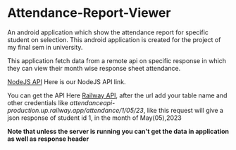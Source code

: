 # Attendance-Report-Viewer
An android application which show the attendance report for specific student on selection.
This android application is created for the project of my final sem in university.

This application fetch data from a remote api on specific response in which they can view their month wise response sheet attendance.

[NodeJS API](https://github.com/y9rabbito/attendance_api "Attendance API") Here is our NodeJS API link.

You can get the API Here [Railway API]("attendanceapi-production.up.railway.app "Railway API"), after the url add your table name and other credentials like _attendanceapi-production.up.railway.app/attendance/1/05/23_, like this request will give a json response of student id 1, in the month of May(05),2023

**Note that unless the server is running you can't get the data in application as well as response header**

